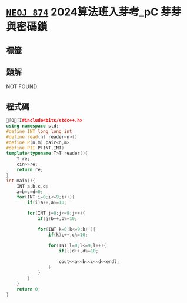 # [`NEOJ 874`](https://neoj.sprout.tw/problem/874/) 2024算法班入芽考_pC 芽芽與密碼鎖
## 標籤

## 題解
NOT FOUND  

## 程式碼
```cpp
[O[I#include<bits/stdc++.h>
using namespace std;
#define INT long long int
#define read(n) reader<n>()
#define P(n,m) pair<n,m>
#define PII P(INT,INT)
template<typename T>T reader(){
	T re;
	cin>>re;
	return re;
}
int main(){
	INT a,b,c,d;
	a=b=c=d=0;
	for(INT i=0;i<=9;i++){
		if(i)a++,a%=10;

		for(INT j=0;j<=9;j++){
			if(j)b++,b%=10;

			for(INT k=0;k<=9;k++){
				if(k)c++,c%=10;

				for(INT l=0;l<=9;l++){
					if(l)d++,d%=10;
					
					cout<<a<<b<<c<<d<<endl;
				}
			}
		}
	}	
	return 0;
}


```
